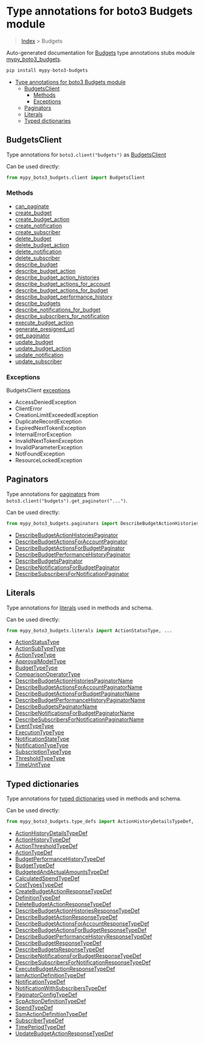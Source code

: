 # Type annotations for boto3 Budgets module

> [Index](..) > Budgets

Auto-generated documentation for
[Budgets](https://boto3.amazonaws.com/v1/documentation/api/1.17.72/reference/services/budgets.html#Budgets)
type annotations stubs module
[mypy_boto3_budgets](https://pypi.org/project/mypy-boto3-budgets/).

```bash
pip install mypy-boto3-budgets
```

- [Type annotations for boto3 Budgets module](#type-annotations-for-boto3-budgets-module)
  - [BudgetsClient](#budgetsclient)
    - [Methods](#methods)
    - [Exceptions](#exceptions)
  - [Paginators](#paginators)
  - [Literals](#literals)
  - [Typed dictionaries](#typed-dictionaries)

## BudgetsClient

Type annotations for `boto3.client("budgets")` as [BudgetsClient](./client.md)

Can be used directly:

```python
from mypy_boto3_budgets.client import BudgetsClient
```

### Methods

- [can_paginate](./client.md#can_paginate)
- [create_budget](./client.md#create_budget)
- [create_budget_action](./client.md#create_budget_action)
- [create_notification](./client.md#create_notification)
- [create_subscriber](./client.md#create_subscriber)
- [delete_budget](./client.md#delete_budget)
- [delete_budget_action](./client.md#delete_budget_action)
- [delete_notification](./client.md#delete_notification)
- [delete_subscriber](./client.md#delete_subscriber)
- [describe_budget](./client.md#describe_budget)
- [describe_budget_action](./client.md#describe_budget_action)
- [describe_budget_action_histories](./client.md#describe_budget_action_histories)
- [describe_budget_actions_for_account](./client.md#describe_budget_actions_for_account)
- [describe_budget_actions_for_budget](./client.md#describe_budget_actions_for_budget)
- [describe_budget_performance_history](./client.md#describe_budget_performance_history)
- [describe_budgets](./client.md#describe_budgets)
- [describe_notifications_for_budget](./client.md#describe_notifications_for_budget)
- [describe_subscribers_for_notification](./client.md#describe_subscribers_for_notification)
- [execute_budget_action](./client.md#execute_budget_action)
- [generate_presigned_url](./client.md#generate_presigned_url)
- [get_paginator](./client.md#get_paginator)
- [update_budget](./client.md#update_budget)
- [update_budget_action](./client.md#update_budget_action)
- [update_notification](./client.md#update_notification)
- [update_subscriber](./client.md#update_subscriber)

### Exceptions

BudgetsClient [exceptions](./client.md#exceptions)

- AccessDeniedException
- ClientError
- CreationLimitExceededException
- DuplicateRecordException
- ExpiredNextTokenException
- InternalErrorException
- InvalidNextTokenException
- InvalidParameterException
- NotFoundException
- ResourceLockedException

## Paginators

Type annotations for [paginators](./paginators.md) from
`boto3.client("budgets").get_paginator("...")`.

Can be used directly:

```python
from mypy_boto3_budgets.paginators import DescribeBudgetActionHistoriesPaginator, ...
```

- [DescribeBudgetActionHistoriesPaginator](./paginators.md#describebudgetactionhistoriespaginator)
- [DescribeBudgetActionsForAccountPaginator](./paginators.md#describebudgetactionsforaccountpaginator)
- [DescribeBudgetActionsForBudgetPaginator](./paginators.md#describebudgetactionsforbudgetpaginator)
- [DescribeBudgetPerformanceHistoryPaginator](./paginators.md#describebudgetperformancehistorypaginator)
- [DescribeBudgetsPaginator](./paginators.md#describebudgetspaginator)
- [DescribeNotificationsForBudgetPaginator](./paginators.md#describenotificationsforbudgetpaginator)
- [DescribeSubscribersForNotificationPaginator](./paginators.md#describesubscribersfornotificationpaginator)

## Literals

Type annotations for [literals](./literals.md) used in methods and schema.

Can be used directly:

```python
from mypy_boto3_budgets.literals import ActionStatusType, ...
```

- [ActionStatusType](./literals.md#actionstatustype)
- [ActionSubTypeType](./literals.md#actionsubtypetype)
- [ActionTypeType](./literals.md#actiontypetype)
- [ApprovalModelType](./literals.md#approvalmodeltype)
- [BudgetTypeType](./literals.md#budgettypetype)
- [ComparisonOperatorType](./literals.md#comparisonoperatortype)
- [DescribeBudgetActionHistoriesPaginatorName](./literals.md#describebudgetactionhistoriespaginatorname)
- [DescribeBudgetActionsForAccountPaginatorName](./literals.md#describebudgetactionsforaccountpaginatorname)
- [DescribeBudgetActionsForBudgetPaginatorName](./literals.md#describebudgetactionsforbudgetpaginatorname)
- [DescribeBudgetPerformanceHistoryPaginatorName](./literals.md#describebudgetperformancehistorypaginatorname)
- [DescribeBudgetsPaginatorName](./literals.md#describebudgetspaginatorname)
- [DescribeNotificationsForBudgetPaginatorName](./literals.md#describenotificationsforbudgetpaginatorname)
- [DescribeSubscribersForNotificationPaginatorName](./literals.md#describesubscribersfornotificationpaginatorname)
- [EventTypeType](./literals.md#eventtypetype)
- [ExecutionTypeType](./literals.md#executiontypetype)
- [NotificationStateType](./literals.md#notificationstatetype)
- [NotificationTypeType](./literals.md#notificationtypetype)
- [SubscriptionTypeType](./literals.md#subscriptiontypetype)
- [ThresholdTypeType](./literals.md#thresholdtypetype)
- [TimeUnitType](./literals.md#timeunittype)

## Typed dictionaries

Type annotations for [typed dictionaries](./type_defs.md) used in methods and
schema.

Can be used directly:

```python
from mypy_boto3_budgets.type_defs import ActionHistoryDetailsTypeDef, ...
```

- [ActionHistoryDetailsTypeDef](./type_defs.md#actionhistorydetailstypedef)
- [ActionHistoryTypeDef](./type_defs.md#actionhistorytypedef)
- [ActionThresholdTypeDef](./type_defs.md#actionthresholdtypedef)
- [ActionTypeDef](./type_defs.md#actiontypedef)
- [BudgetPerformanceHistoryTypeDef](./type_defs.md#budgetperformancehistorytypedef)
- [BudgetTypeDef](./type_defs.md#budgettypedef)
- [BudgetedAndActualAmountsTypeDef](./type_defs.md#budgetedandactualamountstypedef)
- [CalculatedSpendTypeDef](./type_defs.md#calculatedspendtypedef)
- [CostTypesTypeDef](./type_defs.md#costtypestypedef)
- [CreateBudgetActionResponseTypeDef](./type_defs.md#createbudgetactionresponsetypedef)
- [DefinitionTypeDef](./type_defs.md#definitiontypedef)
- [DeleteBudgetActionResponseTypeDef](./type_defs.md#deletebudgetactionresponsetypedef)
- [DescribeBudgetActionHistoriesResponseTypeDef](./type_defs.md#describebudgetactionhistoriesresponsetypedef)
- [DescribeBudgetActionResponseTypeDef](./type_defs.md#describebudgetactionresponsetypedef)
- [DescribeBudgetActionsForAccountResponseTypeDef](./type_defs.md#describebudgetactionsforaccountresponsetypedef)
- [DescribeBudgetActionsForBudgetResponseTypeDef](./type_defs.md#describebudgetactionsforbudgetresponsetypedef)
- [DescribeBudgetPerformanceHistoryResponseTypeDef](./type_defs.md#describebudgetperformancehistoryresponsetypedef)
- [DescribeBudgetResponseTypeDef](./type_defs.md#describebudgetresponsetypedef)
- [DescribeBudgetsResponseTypeDef](./type_defs.md#describebudgetsresponsetypedef)
- [DescribeNotificationsForBudgetResponseTypeDef](./type_defs.md#describenotificationsforbudgetresponsetypedef)
- [DescribeSubscribersForNotificationResponseTypeDef](./type_defs.md#describesubscribersfornotificationresponsetypedef)
- [ExecuteBudgetActionResponseTypeDef](./type_defs.md#executebudgetactionresponsetypedef)
- [IamActionDefinitionTypeDef](./type_defs.md#iamactiondefinitiontypedef)
- [NotificationTypeDef](./type_defs.md#notificationtypedef)
- [NotificationWithSubscribersTypeDef](./type_defs.md#notificationwithsubscriberstypedef)
- [PaginatorConfigTypeDef](./type_defs.md#paginatorconfigtypedef)
- [ScpActionDefinitionTypeDef](./type_defs.md#scpactiondefinitiontypedef)
- [SpendTypeDef](./type_defs.md#spendtypedef)
- [SsmActionDefinitionTypeDef](./type_defs.md#ssmactiondefinitiontypedef)
- [SubscriberTypeDef](./type_defs.md#subscribertypedef)
- [TimePeriodTypeDef](./type_defs.md#timeperiodtypedef)
- [UpdateBudgetActionResponseTypeDef](./type_defs.md#updatebudgetactionresponsetypedef)
